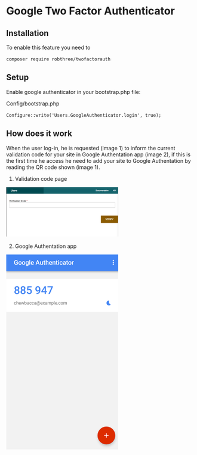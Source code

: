 Google Two Factor Authenticator
===============================

Installation
------------
To enable this feature you need to

```
composer require robthree/twofactorauth
```

Setup
-----

Enable google authenticator in your bootstrap.php file:

Config/bootstrap.php
```
Configure::write('Users.GoogleAuthenticator.login', true);
```

How does it work
----------------
When the user log-in, he is requested (image 1) to inform the current validation
code for your site in Google Authentation app (image 2), if this is the first 
time he access he need to add your site to Google Authentation by reading
the QR code shown (image 1).

1) Validation code page

<img src="GoogleAuthenticator/NextLogin.png?raw=true" width="300"/>

2) Google Authentation app

<img src="GoogleAuthenticator/App.png?raw=true" width="300"/>

